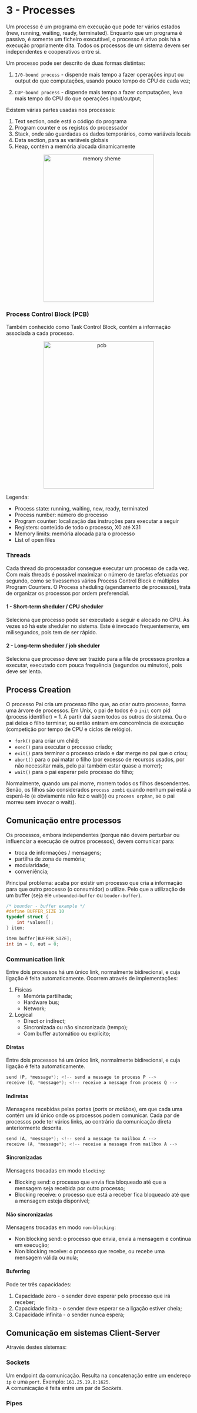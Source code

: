 # 3 - Processes

Um processo é um programa em execução que pode ter vários estados (new, running, waiting, ready, terminated). Enquanto que um programa é passivo, é somente um ficheiro executável, o processo é ativo pois há a execução propriamente dita. Todos os processos de um sistema devem ser independentes e cooperativos entre si. <br>

Um processo pode ser descrito de duas formas distintas:

1. `I/0-bound process` - dispende mais tempo a fazer operações input ou output do que computações, usando pouco tempo do CPU de cada vez;

2. `CUP-bound process` - dispende mais tempo a fazer computações, leva mais tempo do CPU do que operações input/output;

Existem várias partes usadas nos processos:

1. Text section, onde está o código do programa
2. Program counter e os registos do processador
3. Stack, onde são guardadas os dados temporários, como variáveis locais
4. Data section, para as variáveis globais
5. Heap, contém a memória alocada dinamicamente

<p align="center">
<img src = "..\\Images\\Memory.png" alt = "memory sheme" title = "memory scheme" width = "300" height = "400">
</p>

### Process Control Block (PCB)

Também conhecido como Task Control Block, contém a informação associada a cada processo. 

<p align="center">
<img src = "..\\Images\\Process Control Block.png" alt = "pcb" title = "pcb" width = "300" height = "400">
</p>

Legenda:

- Process state: running, waiting, new, ready, terminated
- Process number: número do processo
- Program counter: localização das instruções para executar a seguir
- Registers: conteúdo de todo o processo, X0 até X31
- Memory limits: memória alocada para o processo
- List of open files

### Threads

Cada thread do processador consegue executar um processo de cada vez. Com mais threads é possível maximizar o número de tarefas efetuadas por segundo, como se tivessemos vários Process Control Block e múltiplos Program Counters. O Process sheduling (agendamento de processos), trata de organizar os processos por ordem preferencial.

#### 1 - Short-term sheduler / CPU sheduler

Seleciona que processo pode ser executado a seguir e alocado no CPU. Às vezes só há este sheduler no sistema. Este é invocado frequentemente, em milisegundos, pois tem de ser rápido.

#### 2 - Long-term sheduler / job sheduler

Seleciona que processo deve ser trazido para a fila de processos prontos a executar, executado com pouca frequência (segundos ou minutos), pois deve ser lento.

## Process Creation

O processo Pai cria um processo filho que, ao criar outro processo, forma uma árvore de processos. Em Unix, o pai de todos é o `init` com pid (process identifier) = 1. A partir daí saem todos os outros do sistema. Ou o pai deixa o filho terminar, ou então entram em concorrência de execução (competição por tempo de CPU e ciclos de relógio).

- `fork()` para criar um child;
- `exec()` para executar o processo criado;
- `exit()` para terminar o processo criado e dar merge no pai que o criou;
- `abort()` para o pai matar o filho (por excesso de recursos usados, por não necessitar mais, pelo pai também estar quase a morrer);
- `wait()` para o pai esperar pelo processo do filho;

Normalmente, quando um pai morre, morrem todos os filhos descendentes. Senão, os filhos são considerados `process zombi` quando nenhum pai está a esperá-lo (e obviamente não fez o wait()) ou `process orphan`, se o pai morreu sem invocar o wait().

## Comunicação entre processos

Os processos, embora independentes (porque não devem perturbar ou influenciar a execução de outros processos), devem comunicar para:

- troca de informações / mensagens;
- partilha de zona de memória;
- modularidade;
- conveniência;

Principal problema: acaba por existir um processo que cria a informação para que outro processo (o consumidor) o utilize. Pelo que a utilização de um buffer (seja ele `unbounded-buffer` ou `bouder-buffer`).

```c
/* bounder - buffer example */
#define BUFFER_SIZE 10
typedef struct {
    int *values[];
} item;

item buffer[BUFFER_SIZE];
int in = 0, out = 0;
```

### Communication link

Entre dois processos há um único link, normalmente bidirecional, e cuja ligação é feita automaticamente. Ocorrem através de implementações:

1. Físicas
    - Memória partilhada;
    - Hardware bus;
    - Network;
2. Logical
    - Direct or indirect;
    - Sincronizada ou não sincronizada (tempo);
    - Com buffer automático ou explícito;

#### Diretas

Entre dois processos há um único link, normalmente bidirecional, e cuja ligação é feita automaticamente.

```c
send (P, *message*); <!-- send a message to process P -->
receive (Q, *message*); <!-- receive a message from process Q -->
```

#### Indiretas

Mensagens recebidas pelas portas (*ports* or *mailbox*), em que cada uma contém um id único onde os processos podem comunicar. Cada par de processos pode ter vários links, ao contrário da comunicação direta anteriormente descrita.

```c
send (A, *message*); <!-- send a message to mailbox A -->
receive (A, *message*); <!-- receive a message from mailbox A -->
```

#### Sincronizadas

Mensagens trocadas em modo `blocking`:
- Blocking send: o processo que envia fica bloqueado até que a mensagem seja recebida por outro processo;
- Blocking receive: o processo que está a receber fica bloqueado até que a mensagem esteja disponível; 

#### Não sincronizadas

Mensagens trocadas em modo `non-blocking`:
- Non blocking send: o processo que envia, envia a mensagem e continua em execução;
- Non blocking receive: o processo que recebe, ou recebe uma mensagem válida ou nula;

#### Buferring

Pode ter três capacidades:

1. Capacidade zero - o sender deve esperar pelo processo que irá receber;
2. Capacidade finita - o sender deve esperar se a ligação estiver cheia;
3. Capacidade infinita - o sender nunca espera;

## Comunicação em sistemas Client-Server

Através destes sistemas:

### Sockets

Um endpoint da comunicação. Resulta na concatenação entre um endereço `ip` e uma `port`. Exemplo: `161.25.19.8:1625`. <br>
A comunicação é feita entre um par de *Sockets*.

### Pipes

